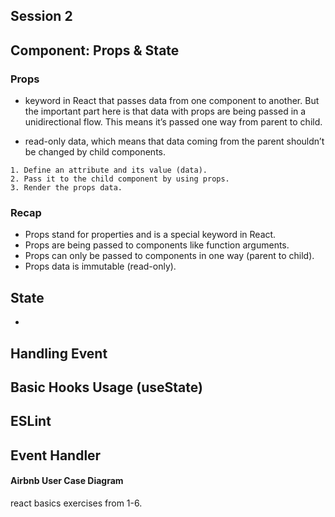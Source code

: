 ## Session 2

## Component: Props & State

### Props

- keyword in React that passes data from one component to another. But the important part here is that data with props are being passed in a unidirectional flow.  This means it’s passed one way from parent to child.

- read-only data, which means that data coming from the parent shouldn’t be changed by child components.

```props
1. Define an attribute and its value (data).
2. Pass it to the child component by using props.
3. Render the props data.

```

### Recap
* Props stand for properties and is a special keyword in React.
* Props are being passed to components like function arguments.
* Props can only be passed to components in one way (parent to child).
* Props data is immutable (read-only).

## State

- 
## Handling Event


## Basic Hooks Usage (useState)

## ESLint

## Event Handler

#### Airbnb User Case Diagram

react basics exercises from 1-6.